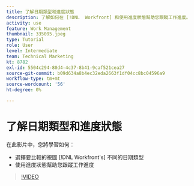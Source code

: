 ```yaml
---
title: 了解日期類型和進度狀態
description: 了解如何在 [!DNL  Workfront] 和使用進度狀態幫助您跟蹤工作進度。
activity: use
feature: Work Management
thumbnail: 335095.jpeg
type: Tutorial
role: User
level: Intermediate
team: Technical Marketing
kt: 8782
exl-id: 5504c294-80d4-4c37-8b41-9caf521cea27
source-git-commit: b09d634a8b4ec32eda2663f1df04cc8bc04596a9
workflow-type: tm+mt
source-wordcount: '56'
ht-degree: 0%

---
```


# 了解日期類型和進度狀態

在此影片中，您將學習如何：

* 選擇要比較的視圖 [!DNL Workfront's] 不同的日期類型
* 使用進度狀態幫助您跟蹤工作進度

>[!VIDEO](https://video.tv.adobe.com/v/335095/?quality=12)

<!---
Task progress status overview
Definitions for the project, task, and issue dates within Workfront
Project timelines
--->
